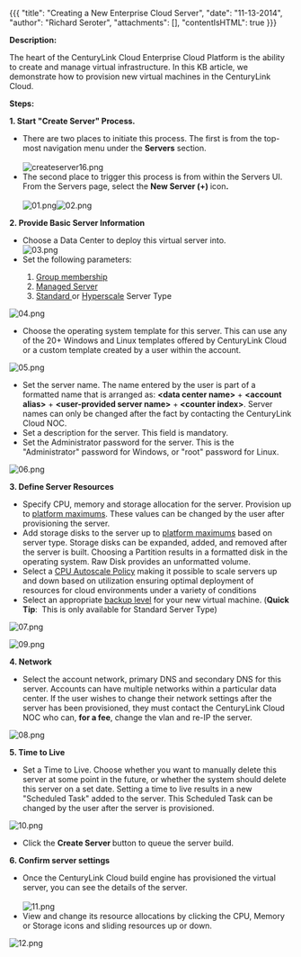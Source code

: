 {{{
  "title": "Creating a New Enterprise Cloud Server",
  "date": "11-13-2014",
  "author": "Richard Seroter",
  "attachments": [],
  "contentIsHTML": true
}}}

<p><strong>Description:</strong>
</p>
<p>The heart of the CenturyLink Cloud Enterprise Cloud Platform is the ability to create and manage virtual infrastructure. In this KB article, we demonstrate how to provision new virtual machines in the CenturyLink Cloud.</p>
<p><strong>Steps:</strong>
</p>
<div><strong>1. Start "Create Server" Process.</strong>
</div>
<ul>
  <li>There are two places to initiate this process. The first is from the top-most navigation menu under the <strong>Servers</strong> section.
    <br />
    <br /><img src="https://t3n.zendesk.com/attachments/token/4nWmChpcg7AfDt5QDcGoLyuoN/?name=createserver16.png" alt="createserver16.png" />
  </li>
  <li>The second place to trigger this process is from within the Servers UI. From the Servers page, select the <strong>New Server (+) </strong>icon<strong>. </strong>
    <br />
    <br /><img src="https://t3n.zendesk.com/attachments/token/J17PuvEMgJSePQgWApGEtscTj/?name=01.png" alt="01.png" /><img src="https://t3n.zendesk.com/attachments/token/65AvXyfs7BQLgQ7vgpkIke2Ed/?name=02.png" alt="02.png" />
  </li>
</ul>
<div><strong>2. Provide Basic Server Information</strong>
</div>
<ul>
  <li>Choose a Data Center to deploy this virtual server into.
    <br /><img src="https://t3n.zendesk.com/attachments/token/toRhTjyzqx3BUzQffdF8aBoni/?name=03.png" alt="03.png" />
  </li>
  <li>Set the following parameters:</li>
</ul>
<ol>
  <ol>
    <li><a href="http://www.centurylinkcloud.com/products/management/groups" target="_blank">Group membership</a>&nbsp;</li>
    <li><a href="http://www.centurylinkcloud.com/managed-services/operating-systems" target="_blank">Managed Server</a>
    </li>
    <li><a href="http://www.centurylinkcloud.com/products/compute/servers" target="_blank">Standard </a>or <a href="http://www.centurylinkcloud.com/products/compute/hyperscale" target="_blank">Hyperscale</a>&nbsp;Server Type</li>
  </ol>
</ol>
<p><img src="https://t3n.zendesk.com/attachments/token/Ij5TseHU3xH1OVaAxqAny7Y9h/?name=04.png" alt="04.png" />
</p>
<ul>
  <li>Choose the operating system template for this server. This can use any of the 20+ Windows and Linux templates offered by CenturyLink Cloud or a custom template created by a user within the account.</li>
</ul>
<p><img src="https://t3n.zendesk.com/attachments/token/3LqcoKLBAueWJw5lnzNsXwpwI/?name=05.png" alt="05.png" />
</p>
<ul>
  <li>Set the server name. The name entered by the user is part of a formatted name that is arranged as: <strong>&lt;data center name&gt;</strong> + <strong>&lt;account alias&gt;</strong> + <strong>&lt;user-provided server name&gt;</strong> +<strong> &lt;counter index&gt;</strong>.
    Server names can only be changed after the fact by contacting the CenturyLink Cloud NOC.</li>
  <li>Set a description for the server. This field is mandatory.</li>
  <li>Set the Administrator password for the server. This is the "Administrator" password for Windows, or "root" password for Linux.</li>
</ul>
<p><img src="https://t3n.zendesk.com/attachments/token/dl0uRYAhAamj2ioQQcXxo1aeg/?name=06.png" alt="06.png" />
</p>
<div><strong>3. Define Server Resources</strong>
</div>
<ul>
  <li>Specify CPU, memory and storage allocation for the server. Provision up to <a href="https://t3n.zendesk.com/entries/21819996-Cloud-Server-Instance-Size-and-Performance" target="_blank">platform maximums</a>. These values can be changed by the user after
    provisioning the server.</li>
  <li>Add storage disks to the server up to <a href="https://t3n.zendesk.com/entries/21819996-Cloud-Server-Instance-Size-and-Performance" target="_blank">platform maximums</a> based on server type. Storage disks can be expanded, added, and removed after
    the server is built. Choosing a Partition results in a formatted disk in the operating system. Raw Disk provides an unformatted volume. </li>
  <li>Select a <a href="https://t3n.zendesk.com/entries/22032834-Creating-and-Applying-Autoscale-Policies" target="_blank">CPU Autoscale Policy</a>&nbsp;making it possible to scale servers up and down based on utilization ensuring optimal deployment of resources
    for cloud environments under a variety of conditions</li>
  <li>Select an appropriate <a href="https://t3n.zendesk.com/entries/21861680-CenturyLink-Cloud-Backup-and-Recovery-Services" target="_blank">backup level</a> for your new virtual machine. (<strong>Quick Tip</strong>: &nbsp;This is only available for
    Standard Server Type)</li>
</ul>
<p><img src="https://t3n.zendesk.com/attachments/token/Jx5riABL8L9GajDwO14hzgQlK/?name=07.png" alt="07.png" />
</p>
<p><img src="https://t3n.zendesk.com/attachments/token/jvqizpp8svKZQ27jfng78KHuN/?name=09.png" alt="09.png" />
</p>
<div><strong>4. Network</strong>
</div>
<ul>
  <li>Select the account network, primary DNS and secondary DNS for this server. Accounts can have multiple networks within a particular data center. If the user wishes to change their network settings after the server has been provisioned, they must contact
    the CenturyLink Cloud NOC who can, <strong>for a fee</strong>, change the vlan and re-IP the server.</li>
</ul>
<p><img src="https://t3n.zendesk.com/attachments/token/23gQG2zXrcfIpYWPx6DAQ2SmN/?name=08.png" alt="08.png" />
</p>

<p><strong>5. Time to Live</strong>
</p>
<ul>
  <li>Set a Time to Live. Choose whether you want to manually delete this server at some point in the future, or whether the system should delete this server on a set date. Setting a time to live results in a new "Scheduled Task" added to the server. This
    Scheduled Task can be changed by the user after the server is provisioned.</li>
</ul>
<p><img src="https://t3n.zendesk.com/attachments/token/MI04DqkHMP4JKaq6H9uNfbdcb/?name=10.png" alt="10.png" />
</p>
<ul>
  <li>Click the <strong>Create Server </strong>button to queue the server build.</li>
</ul>
<div><strong>6. Confirm server settings</strong>
</div>
<ul>
  <li>Once the CenturyLink Cloud build engine has provisioned the virtual server, you can see the details of the server.
    <br />
    <br /><img src="https://t3n.zendesk.com/attachments/token/kuFwSYjYAE4DtzWnMjop5ywOH/?name=11.png" alt="11.png" />
  </li>
  <li>View and change its resource allocations by clicking the CPU, Memory or Storage icons and sliding resources up or down.</li>
</ul>
<p><img src="https://t3n.zendesk.com/attachments/token/prswQ5VFYhytgdVXjDIqerRSv/?name=12.png" alt="12.png" />
</p>